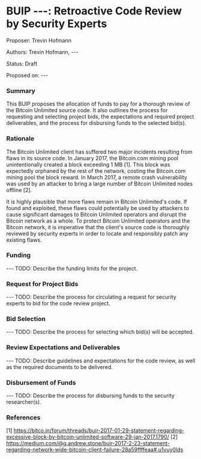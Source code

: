 # BUIP ---: Retroactive Code Review by Security Experts

Proposer: Trevin Hofmann

Authors: Trevin Hofmann, ---

Status: Draft

Proposed on: ---

### Summary

This BUIP proposes the allocation of funds to pay for a thorough review of the Bitcoin Unlimited source code. It also outlines the process for requesting and selecting project bids, the expectations and required project deliverables, and the process for disbursing funds to the selected bid(s).

### Rationale

The Bitcoin Unlimited client has suffered two major incidents resulting from flaws in its source code. In January 2017, the Bitcoin.com mining pool unintentionally created a block exceeding 1 MB [1]. This block was expectedly orphaned by the rest of the network, costing the Bitcoin.com mining pool the block reward. In March 2017, a remote crash vulnerability was used by an attacker to bring a large number of Bitcoin Unlimited nodes offline [2].

It is highly plausible that more flaws remain in Bitcoin Unlimited's code. If found and exploited, these flaws could potentially be used by attackers to cause significant damages to Bitcoin Unlimited operators and disrupt the Bitcoin network as a whole. To protect Bitcoin Unlimited operators and the Bitcoin network, it is imperative that the client's source code is thoroughly reviewed by security experts in order to locate and responsibly patch any existing flaws.

### Funding

--- TODO: Describe the funding limits for the project.

### Request for Project Bids

--- TODO: Describe the process for circulating a request for security experts to bid for the code review project.

### Bid Selection

--- TODO: Describe the process for selecting which bid(s) will be accepted.

### Review Expectations and Deliverables

--- TODO: Describe guidelines and expectations for the code review, as well as the required documents to be delivered.

### Disbursement of Funds

--- TODO: Describe the process for disbursing funds to the security researcher(s).

### References

[1] https://bitco.in/forum/threads/buir-2017-01-29-statement-regarding-excessive-block-by-bitcoin-unlimited-software-29-jan-2017.1790/
[2] https://medium.com/@g.andrew.stone/buir-2017-2-23-statement-regarding-network-wide-bitcoin-client-failure-28a59ffffeaa#.u1vuy0lds
